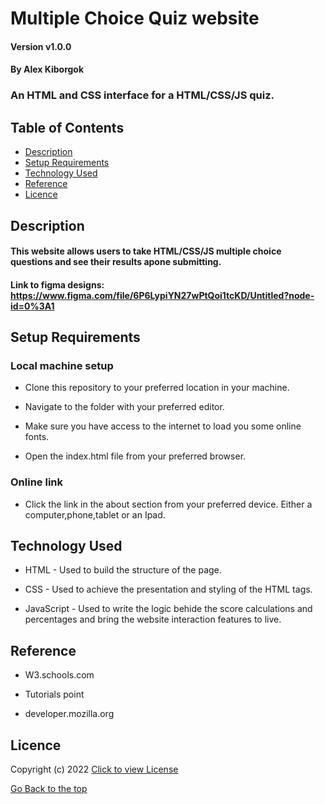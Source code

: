 # Multiple  Choice Quiz website

#### Version v1.0.0
#### By Alex Kiborgok
### An HTML and CSS interface for a HTML/CSS/JS quiz.

## Table of Contents

+ [Description](#description)
+ [Setup Requirements](#setup-requirements)
+ [Technology Used](#technology-used)
+ [Reference](#reference)
+ [Licence](#licence)

## Description
#### This website allows users to take HTML/CSS/JS multiple choice questions and see their results apone submitting.

#### Link to figma designs: https://www.figma.com/file/6P6LypiYN27wPtQoi1tcKD/Untitled?node-id=0%3A1

## Setup Requirements
### Local machine setup
* Clone this repository to your preferred location in your machine.

* Navigate to the folder with your preferred editor.

* Make sure you have access to the internet to load you some online fonts.

* Open the index.html file from your preferred browser.
### Online link
* Click the link in the about section from your preferred device. Either a computer,phone,tablet or an Ipad.

## Technology Used
* HTML - Used to build the structure of the page.

* CSS - Used to achieve the presentation and styling of the HTML tags.

* JavaScript - Used to write the logic behide the score calculations and percentages and bring the website interaction features to live.

## Reference
* W3.schools.com

* Tutorials point

* developer.mozilla.org

## Licence

Copyright (c) 2022 [Click to view License](LICENSE)

[Go Back to the top](#description)